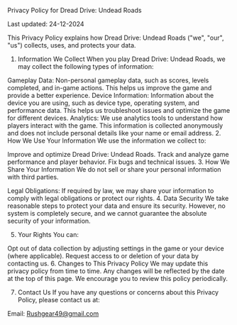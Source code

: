 Privacy Policy for Dread Drive: Undead Roads

Last updated: 24-12-2024

This Privacy Policy explains how Dread Drive: Undead Roads ("we", "our", "us") collects, uses, and protects your data.

1. Information We Collect
When you play Dread Drive: Undead Roads, we may collect the following types of information:

Gameplay Data: Non-personal gameplay data, such as scores, levels completed, and in-game actions. This helps us improve the game and provide a better experience.
Device Information: Information about the device you are using, such as device type, operating system, and performance data. This helps us troubleshoot issues and optimize the game for different devices.
Analytics: We use analytics tools to understand how players interact with the game. This information is collected anonymously and does not include personal details like your name or email address.
2. How We Use Your Information
We use the information we collect to:

Improve and optimize Dread Drive: Undead Roads.
Track and analyze game performance and player behavior.
Fix bugs and technical issues.
3. How We Share Your Information
We do not sell or share your personal information with third parties.

Legal Obligations: If required by law, we may share your information to comply with legal obligations or protect our rights.
4. Data Security
We take reasonable steps to protect your data and ensure its security. However, no system is completely secure, and we cannot guarantee the absolute security of your information.

5. Your Rights
You can:

Opt out of data collection by adjusting settings in the game or your device (where applicable).
Request access to or deletion of your data by contacting us.
6. Changes to This Privacy Policy
We may update this privacy policy from time to time. Any changes will be reflected by the date at the top of this page. We encourage you to review this policy periodically.

7. Contact Us
If you have any questions or concerns about this Privacy Policy, please contact us at:

Email: Rushgear49@gmail.com
